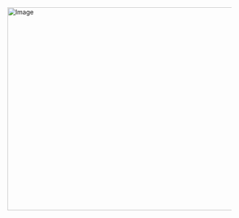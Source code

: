 <img width="540" height="456" alt="Image" src="https://github.com/user-attachments/assets/2a6c63a3-2e40-48d1-9d4b-967913f4b462" />
